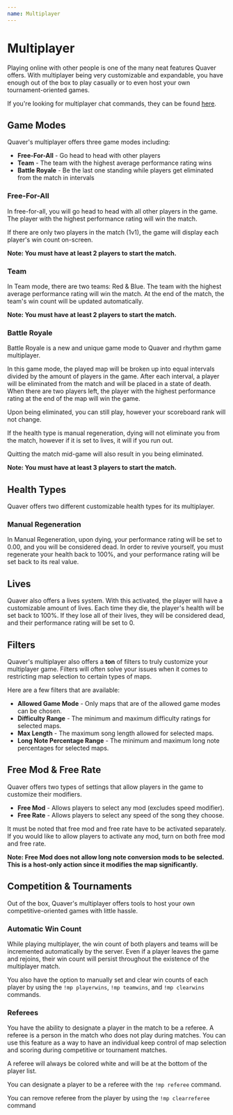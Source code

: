 ```yaml
---
name: Multiplayer
---
```


# Multiplayer

Playing online with other people is one of the many neat features Quaver offers. With multiplayer being very customizable and expandable, you have enough out of the box to play casually or to even host your own tournament-oriented games.

If you're looking for multiplayer chat commands, they can be found [here](/docs/Multiplayer/Commands).

## Game Modes

Quaver's multiplayer offers three game modes including:

* **Free-For-All** - Go head to head with other players
* **Team** - The team with the highest average performance rating wins
* **Battle Royale** - Be the last one standing while players get eliminated from the match in intervals

### Free-For-All

In free-for-all, you will go head to head with all other players in the game. The player with the highest performance rating will win the match.

If there are only two players in the match (1v1), the game will display each player's win count on-screen.

**Note: You must have at least 2 players to start the match.**

### Team

In Team mode, there are two teams: Red & Blue. The team with the highest average performance rating will win the match. At the end of the match, the team's win count will be updated automatically.

**Note: You must have at least 2 players to start the match.**

### Battle Royale

Battle Royale is a new and unique game mode to Quaver and rhythm game multiplayer.

In this game mode, the played map will be broken up into equal intervals divided by the amount of players in the game. After each interval, a player will be eliminated from the match and will be placed in a state of death. When there are two players left, the player with the highest performance rating at the end of the map will win the game.

Upon being eliminated, you can still play, however your scoreboard rank will not change.

If the health type is manual regeneration, dying will not eliminate you from the match, however if it is set to lives, it will if you run out.

Quitting the match mid-game will also result in you being eliminated.

**Note: You must have at least 3 players to start the match.**

## Health Types

Quaver offers two different customizable health types for its multiplayer.

### Manual Regeneration

In Manual Regeneration, upon dying, your performance rating will be set to 0.00, and you will be considered dead. In order to revive yourself, you must regenerate your health back to 100%, and your performance rating will be set back to its real value.

## Lives

Quaver also offers a lives system. With this activated, the player will have a customizable amount of lives. Each time they die, the player's health will be set back to 100%. If they lose all of their lives, they will be considered dead, and their performance rating will be set to 0.

## Filters

Quaver's multiplayer also offers a **ton** of filters to truly customize your multiplayer game. Filters will often solve your issues when it comes to restricting map selection to certain types of maps.

Here are a few filters that are available:

* **Allowed Game Mode** - Only maps that are of the allowed game modes can be chosen.
* **Difficulty Range** - The minimum and maximum difficulty ratings for selected maps.
* **Max Length** - The maximum song length allowed for selected maps.
* **Long Note Percentage Range** - The minimum and maximum long note percentages for selected maps.

## Free Mod & Free Rate

Quaver offers two types of settings that allow players in the game to customize their modifiers.

* **Free Mod** - Allows players to select any mod (excludes speed modifier).
* **Free Rate** - Allows players to select any speed of the song they choose.

It must be noted that free mod and free rate have to be activated separately. If you would like to allow players to activate any mod, turn on both free mod and free rate.

**Note: Free Mod does not allow long note conversion mods to be selected. This is a host-only action since it modifies the map significantly.**

## Competition & Tournaments

Out of the box, Quaver's multiplayer offers tools to host your own competitive-oriented games with little hassle.

### Automatic Win Count

While playing multiplayer, the win count of both players and teams will be incremented automatically by the server. Even if a player leaves the game and rejoins, their win count will persist throughout the existence of the multiplayer match.

You also have the option to manually set and clear win counts of each player by using the `!mp playerwins`, `!mp teamwins`, and `!mp clearwins` commands.

### Referees

You have the ability to designate a player in the match to be a referee. A referee is a person in the match who does not play during matches. You can use this feature as a way to have an individual keep control of map selection and scoring during competitive or tournament matches.

A referee will always be colored white and will be at the bottom of the player list.

You can designate a player to be a referee with the `!mp referee` command.

You can remove referee from the player by using the `!mp clearreferee` command
